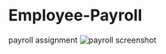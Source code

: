 # Employee-Payroll
payroll assignment
![payroll screenshot](https://github.com/Kiapa/Employee-Payroll/assets/115928888/dfdda8be-a851-4517-80b4-30c911be2d92)
